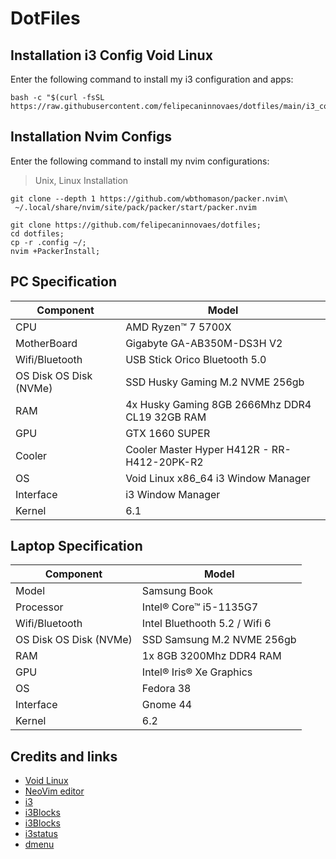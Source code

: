 # DotFiles

Installation i3 Config Void Linux
------------

Enter the following command to install my i3 configuration and apps:

    bash -c "$(curl -fsSL https://raw.githubusercontent.com/felipecaninnovaes/dotfiles/main/i3_config.sh)";

Installation Nvim Configs
------------

Enter the following command to install my nvim configurations:

> Unix, Linux Installation

```shell
git clone --depth 1 https://github.com/wbthomason/packer.nvim\
 ~/.local/share/nvim/site/pack/packer/start/packer.nvim
```
```shell
git clone https://github.com/felipecaninnovaes/dotfiles;
cd dotfiles;
cp -r .config ~/;
nvim +PackerInstall;
```

## PC Specification

| Component        | Model                                              |
| ---------------- | ---------------------------------------------------|
| CPU              | AMD Ryzen™ 7 5700X                                 |
| MotherBoard      | Gigabyte GA-AB350M-DS3H V2                         |
| Wifi/Bluetooth   | USB Stick Orico Bluetooth 5.0                      |
| OS Disk OS Disk (NVMe)| SSD Husky Gaming M.2 NVME 256gb               |
| RAM              | 4x Husky Gaming 8GB 2666Mhz DDR4 CL19 32GB RAM     |
| GPU              | GTX 1660 SUPER                                     |
| Cooler    	   | Cooler Master Hyper H412R - RR-H412-20PK-R2        |
| OS               | Void Linux x86_64 i3 Window Manager                |
| Interface        | i3 Window Manager                                  |
| Kernel           | 6.1                                                |


## Laptop Specification

| Component        | Model                                              |
| ---------------- | ---------------------------------------------------|
| Model            | Samsung Book                                       |
| Processor        | Intel® Core™ i5-1135G7                             |
| Wifi/Bluetooth   | Intel Bluethooth 5.2 / Wifi 6                      |
| OS Disk OS Disk (NVMe)| SSD Samsung M.2 NVME 256gb                    |
| RAM              | 1x 8GB 3200Mhz DDR4 RAM                            |
| GPU              | Intel® Iris® Xe Graphics                           |
| OS               | Fedora 38                                          |
| Interface        | Gnome 44                                           |
| Kernel           | 6.2                                                |

## Credits and links

* [Void Linux](https://github.com/void-linux)
* [NeoVim editor](https://github.com/neovim/neovim)
* [i3](https://github.com/i3/i3)
* [i3Blocks](https://github.com/vivien/i3blocks)
* [i3Blocks](https://github.com/vivien/i3blocks)
* [i3status](https://github.com/i3/i3status)
* [dmenu](https://github.com/stilvoid/dmenu)
